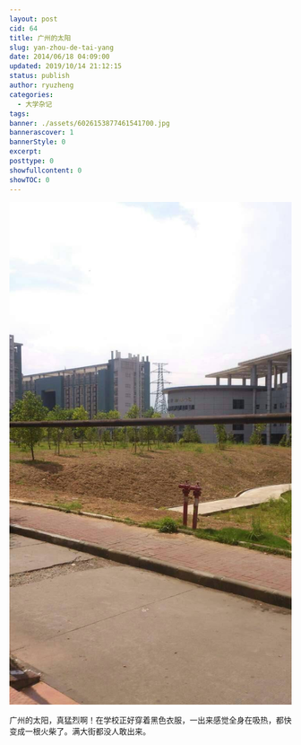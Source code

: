 ```yaml
---
layout: post
cid: 64
title: 广州的太阳
slug: yan-zhou-de-tai-yang
date: 2014/06/18 04:09:00
updated: 2019/10/14 21:12:15
status: publish
author: ryuzheng
categories: 
  - 大学杂记
tags: 
banner: ./assets/6026153877461541700.jpg
bannerascover: 1
bannerStyle: 0
excerpt: 
posttype: 0
showfullcontent: 0
showTOC: 0
---
```



![](./assets/6026153877461541700.jpg)

广州的太阳，真猛烈啊！在学校正好穿着黑色衣服，一出来感觉全身在吸热，都快变成一根火柴了。满大街都没人敢出来。